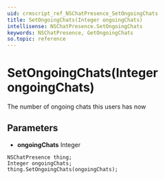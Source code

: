 ```yaml
---
uid: crmscript_ref_NSChatPresence_SetOngoingChats
title: SetOngoingChats(Integer ongoingChats)
intellisense: NSChatPresence.SetOngoingChats
keywords: NSChatPresence, GetOngoingChats
so.topic: reference
---
```


# SetOngoingChats(Integer ongoingChats)

The number of ongoing chats this users has now

## Parameters

* **ongoingChats** Integer

```crmscript
NSChatPresence thing;
Integer ongoingChats;
thing.SetOngoingChats(ongoingChats);
```

